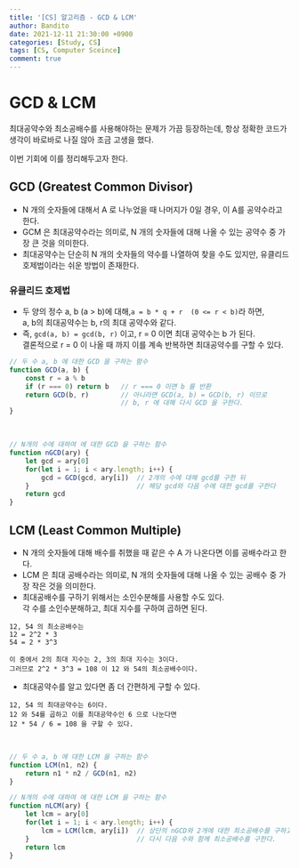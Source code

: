 ```yaml
---
title: '[CS] 알고리즘 - GCD & LCM'
author: Bandito
date: 2021-12-11 21:30:00 +0900
categories: [Study, CS]
tags: [CS, Computer Sceince]
comment: true
---
```


# GCD & LCM

최대공약수와 최소공배수를 사용해야하는 문제가 가끔 등장하는데, 항상 정확한 코드가 생각이 바로바로 나질 않아 조금 고생을 했다.    

이번 기회에 이를 정리해두고자 한다.


## GCD (Greatest Common Divisor)
+ N 개의 숫자들에 대해서 A 로 나누었을 때 나머지가 0일 경우, 이 A를 공약수라고 한다.
+ GCM 은 최대공약수라는 의미로, N 개의 숫자들에 대해 나올 수 있는 공약수 중 가장 큰 것을 의미한다.
+ 최대공약수는 단순히 N 개의 숫자들의 약수를 나열하여 찾을 수도 있지만, 유클리드 호제법이라는 쉬운 방법이 존재한다.

### 유클리드 호제법
+ 두 양의 정수 a, b (a > b)에 대해,`a = b * q + r  (0 <= r < b)`라 하면,      
a, b의 최대공약수는 b, r의 최대 공약수와 같다.
+ 즉, `gcd(a, b) = gcd(b, r)` 이고, r = 0 이면 최대 공약수는 b 가 된다.    
결론적으로 r = 0 이 나올 때 까지 이를 계속 반복하면 최대공약수를 구할 수 있다.

```javascript
// 두 수 a, b 에 대한 GCD 을 구하는 함수
function GCD(a, b) {
    const r = a % b
    if (r === 0) return b   // r === 0 이면 b 를 반환
    return GCD(b, r)        // 아니라면 GCD(a, b) = GCD(b, r) 이므로 
                            // b, r 에 대해 다시 GCD 을 구한다.
}
```

<br>

```javascript
// N개의 수에 대하여 에 대한 GCD 을 구하는 함수
function nGCD(ary) {
    let gcd = ary[0]
    for(let i = 1; i < ary.length; i++) {
        gcd = GCD(gcd, ary[i])  // 2개의 수에 대해 gcd를 구한 뒤
    }                           // 해당 gcd와 다음 수에 대한 gcd를 구한다
    return gcd
}
```


## LCM (Least Common Multiple)
+ N 개의 숫자들에 대해 배수를 취했을 때 같은 수 A 가 나온다면 이를 공배수라고 한다.
+ LCM 은 최대 공배수라는 의미로, N 개의 숫자들에 대해 나올 수 있는 공배수 중 가장 작은 것을 의미한다.
+ 최대공배수를 구하기 위해서는 소인수분해를 사용할 수도 있다.    
각 수를 소인수분해하고, 최대 지수를 구하여 곱하면 된다.

```
12, 54 의 최소공배수는
12 = 2^2 * 3
54 = 2 * 3^3

이 중에서 2의 최대 지수는 2, 3의 최대 지수는 3이다.
그러므로 2^2 * 3^3 = 108 이 12 와 54의 최소공배수이다.
```

+ 최대공약수를 알고 있다면 좀 더 간편하게 구할 수 있다.

```
12, 54 의 최대공약수는 6이다.
12 와 54를 곱하고 이를 최대공약수인 6 으로 나눈다면
12 * 54 / 6 = 108 을 구할 수 있다.
```

<br>

```javascript
// 두 수 a, b 에 대한 LCM 을 구하는 함수
function LCM(n1, n2) {
    return n1 * n2 / GCD(n1, n2)
}
```

```javascript
// N개의 수에 대하여 에 대한 LCM 을 구하는 함수
function nLCM(ary) {
    let lcm = ary[0]
    for(let i = 1; i < ary.length; i++) {
        lcm = LCM(lcm, ary[i])  // 상단의 nGCD와 2개에 대한 최소공배수를 구하고
    }                           // 다시 다음 수와 함께 최소공배수를 구한다.
    return lcm                  
}
```